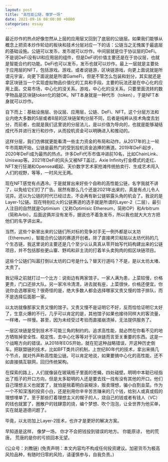 ```yaml
---
layout: post
title: "高性能公链，像梦一场"
date: 2021-09-16 08:00:00 +0800
categories: essay
---
```


最近炒作的热点好像忽然从上层的应用层又回到了底层的公链层。如果我们能够从概念上把资本炒作轮动的板块和技术分层对应一下的话：公链当之无愧属于最底层的基础设施。公链可以发币，发币就可以炒作。中间层就是位于协议层的DeFi。不是说DeFi没有UI和应用层的组件，但是DeFi的价值主要还是在于协议层，也就是智能合约的功能。DeFi也可以发币，发币也就可以炒作。最上一层就是主要处于应用层的NFT，包括游戏。游戏，或者说链游，区块链游戏，向更上面说就是所谓元宇宙，向更下面说就是所谓GameFi，但是不管怎么包装和划分，其实就还是拿区块链当一个实现虚拟物品价值化的工具和手段。主要的玩法还是在中心化的应用上面。交易市场，中心化的没关系。游戏，中心化的没关系。只要里面流转的数字物品是区块链token化的就OK。NFT本身就是一种代币（token），于是NFT本身就可以炒作。

自下而上：基础设施层、协议层、应用层，公链、DeFi、NFT。这个分层方法和业内绝大多数的5层或者8层的区块链架构分层不同，后者是纯粹从技术角度去划分，而前者，也就是我们这里说的分层法儿，是以价值为导向的，也就是能够凝结成代币并进行发行和炒作，从而投机资金可以明确进入和推动的。

这样分层，我们仿佛就更能看清一些主力资金的布局和动作。从2017年的上一轮牛市周期开始，公链是最热门的受到投机资金追捧的赛道。2019年DeFi起步，2020年DeFi成为最热的热点。许多DeFi代币市值冲进前10名，比如ChainLink、Uniswap等。2021年DeFi的风头又被NFT盖过，Axie Infinity打金模式的走红、NFT发行狂潮和Opensea崛起、天价数字艺术家抢滩传统拍卖行、生成艺术闯入人们的视野，等等，一时风光无两。

现在NFT感觉有点遇冷。于是就冒出来好些个自称的高性能公链，名字我就不讲了，以免给它们打了广告。居然有那么几个还是2021年出来的，真是有点儿令人诧异。还以为公链的时代已经过去，不会再有新公链崭露头角的机会了。我说的是Layer-1公链。现在特别红火的公链赛道的选手就是所谓的Layer-2（二层），最引人注目的自然就是Optimism（又称Optimisic Ethereum，简称OP）和Arbitrum（简称Arbi）。后面这俩并没有发币，据说也不着急发币，所以我也就大大方方把他们的名字讲出来。

当然，这些个新冒出来的公链们所对标的竞争对手无一例外都是以太坊（Ethereum），智能合约公链的赛道开创者。除了直接拷贝粘贴以太坊代码的几个生态链，我这里说的主要还是几个至少认认真真从零开始写代码构建出来的公链项目，并不包括那些更山寨、野鸡和非主流的打着羊头卖狗肉的假区块链项目。

这些个公链们叫嚣打倒以太坊的口号是什么？替天行道吗？不是，是以太坊太堵、太贵了。

我记得之前就打过一个比方：说街边有两家馆子。一家人满为患，上菜较慢，价格更贵，门口还排大队。另一家冷冷清清，进去就有座，上菜很快，价格还便宜。你说你会选哪家吃？很奇怪的是，绝大多数人都会选择哪家又贵又慢的馆子排队，而不是选择后面那一家。

以太坊就像那家又贵又慢的馆子。又贵又慢不是证明它不好，反而恰恰证明它太好了，生意火爆的不行。几乎可以肯定的是，其他馆子如果也接待同样大的客流量，一样堵，一样慢。甚至，因为未经受过考验而直接崩溃掉，无法提供服务了。

一层区块链是受到技术不可能三角的制约的。追求高性能，就必然在你看不见的地方牺牲掉安全性、稳定性、去中心化等等对于区块链而言至关重要的东西。这是一个战略方向的错误。从2018年EOS开始，就在犯这种战略错误，开这种历史倒车。把联盟链的技术，比如BFT类共识机制，上世纪80年代的技术，拿出来搞几个节点，就对外声称高性能公链。可以肯定地说，如果要搞中心化的高性能，还不如直接搞互联网，回归传统架构。

在探索的路上，人们就像装在玻璃瓶子里面的苍蝇，四处碰壁。明明中本聪已经指出了瓶子的开口方向，但是太多聪明的人还是要去找一找有没有其他的开口。他们自己理想主义也就罢了，就怕是揣着明白装糊涂，贩卖理想，骗小白割韭菜。作为一个不知深浅的投资小白，还是别用你辛辛苦苦赚来的几个钱，给别人或真或假的理想埋单了。至于那些打着理想主义的幌子的人，烧自己的钱或者有钱人（VC）的钱也就罢了，圈散户的钱肆意的烧，编个梦想、吹个泡泡，让全世界为他买单，实在就是道德问题了。

毕竟，以太坊加上Layer-2技术，也许才是更好的解决方案。

早知道是这样，
像梦一场，
你才不会把钱投到错误的地方。
你能原谅，
他的荒唐，
荒唐的是你的亏损回本无望。

(公众号：刘教链)
(免责声明：本文内容均不构成任何投资建议。加密货币为极高风险品种，有随时归零的风险，请谨慎参与，自我负责。)